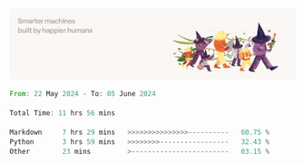 <img src="https://github.com/drozdj/drozdj/blob/main/1716336391923.jpeg" alt="Credits to https://www.linkedin.com/in/villetuulos/">
<!--START_SECTION:waka-->

```rust
From: 22 May 2024 - To: 05 June 2024

Total Time: 11 hrs 56 mins

Markdown     7 hrs 29 mins   >>>>>>>>>>>>>>>----------   60.75 %
Python       3 hrs 59 mins   >>>>>>>>-----------------   32.43 %
Other        23 mins         >------------------------   03.15 %
```

<!--END_SECTION:waka-->
